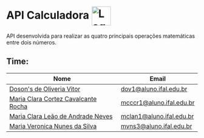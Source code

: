 
# API Calculadora <img src="https://i.ibb.co/phcZ7pr/api-calc.png" alt="Logo de API com uma calculadora" height="50px" align="center">

API desenvolvida para realizar as quatro principais operações matemáticas entre dois números.

## Time:

| Nome                                  | Email                    |
| ------------------------------------- | ------------------------ |
| [Doson's de Oliveria Vitor](https://www.github.com/dosonsvitor)               | dov1@aluno.ifal.edu.br   |
| [Maria Clara Cortez Cavalcante Rocha](https://www.github.com/claracortez1) | mcccr1@aluno.ifal.edu.br |
| [Maria Clara Leão de Andrade Neves](https://www.github.com/mariaclaraleao)    | mclan1@aluno.ifal.edu.br |
| [Maria Veronica Nunes da Silva](https://www.github.com/m-veronica-n) | mvns3@aluno.ifal.edu.br  |